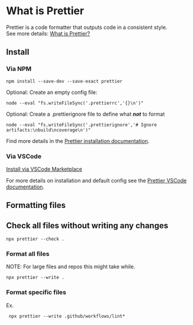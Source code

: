 # What is Prettier

Prettier is a code formatter that outputs code in a consistent style.  
See more details: [What is Prettier?]

## Install

### Via NPM

```console
npm install --save-dev --save-exact prettier
```

Optional: Create an empty config file:

```console
node --eval "fs.writeFileSync('.prettierrc','{}\n')"
```

Optional: Create a .prettierignore file to define what **_not_** to format

```console
node --eval "fs.writeFileSync('.prettierignore','# Ignore artifacts:\nbuild\ncoverage\n')"
```

Find more details in the [Prettier installation documentation].

### Via VSCode

[Install via VSCode Marketplace]

For more details on installation and default config see the [Prettier VSCode documentation].

## Formatting files

## Check all files without writing any changes

```console
npx prettier --check .
```

### Format all files

NOTE: For large files and repos this might take while.

```console
npx prettier --write .
```

### Format specific files

Ex.

```console
 npx prettier --write .github/workflows/lint*
```

[Install via VSCode Marketplace]: https://marketplace.visualstudio.com/items?itemName=esbenp.prettier-vscode
[Prettier installation documentation]: https://prettier.io/docs/en/install
[Prettier VSCode documentation]: https://github.com/prettier/prettier-vscode?tab=readme-ov-file#installation
[What is Prettier?]: https://prettier.io/docs/en/
